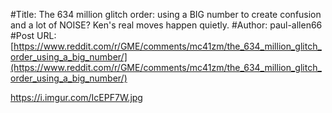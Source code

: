 #Title: The 634 million glitch order: using a BIG number to create confusion and a lot of NOISE? Ken's real moves happen quietly.
#Author: paul-allen66
#Post URL: [https://www.reddit.com/r/GME/comments/mc41zm/the_634_million_glitch_order_using_a_big_number/](https://www.reddit.com/r/GME/comments/mc41zm/the_634_million_glitch_order_using_a_big_number/)


https://i.imgur.com/IcEPF7W.jpg